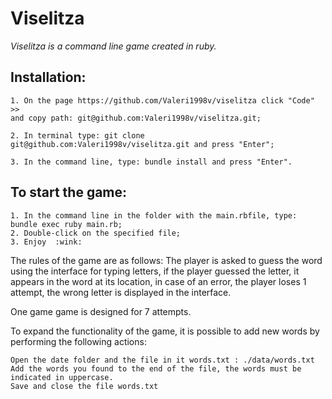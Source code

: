 # **Viselitza**

*Viselitza is a command line game created in ruby.*

## **Installation:**


    1. On the page https://github.com/Valeri1998v/viselitza click "Code" >>
    and copy path: git@github.com:Valeri1998v/viselitza.git;
   
    2. In terminal type: git clone git@github.com:Valeri1998v/viselitza.git and press "Enter";
    
    3. In the command line, type: bundle install and press "Enter".
    
 ## **To start the game:**

    1. In the command line in the folder with the main.rbfile, type: bundle exec ruby main.rb;
    2. Double-click on the specified file;
    3. Enjoy  :wink:

The rules of the game are as follows: The player is asked to guess the word using the interface for typing letters, if the player guessed the letter, it appears in the word at its location, in case of an error, the player loses 1 attempt, the wrong letter is displayed in the interface.

One game game is designed for 7 attempts.

To expand the functionality of the game, it is possible to add new words by performing the following actions:

    Open the date folder and the file in it words.txt : ./data/words.txt
    Add the words you found to the end of the file, the words must be indicated in uppercase.
    Save and close the file words.txt


